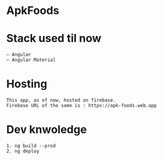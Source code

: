 # ApkFoods

# Stack used til now
    — Angular
    — Angular Material

# Hosting
    This app, as of now, hosted on firebase.
    Firebase URL of the same is : https://apk-foods.web.app

# Dev knwoledge
    1. ng build --prod
    2. ng deploy
